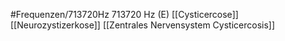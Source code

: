 #Frequenzen/713720Hz
713720 Hz (E)
[[Cysticercose]]
[[Neurozystizerkose]]
[[Zentrales Nervensystem Cysticercosis]]